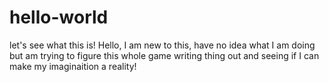 # hello-world
let's see what this is!
Hello, I am new to this, have no idea what I am doing but am trying to figure this whole game writing thing out and seeing if I can make my imaginaition a reality! 
